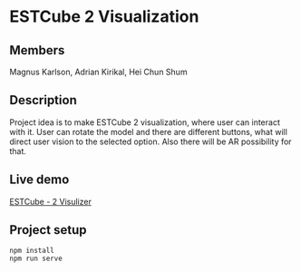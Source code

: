 # ESTCube 2 Visualization

## Members
Magnus Karlson, Adrian Kirikal, Hei Chun Shum

## Description
Project idea is to make ESTCube 2 visualization, where user can interact with it. User can rotate the model and there are different buttons, what will direct user vision to the selected option. Also there will be AR possibility for that.

## Live demo
[ESTCube - 2 Visulizer](https://ec2visulizer.herokuapp.com/)

## Project setup
```
npm install
npm run serve
```
